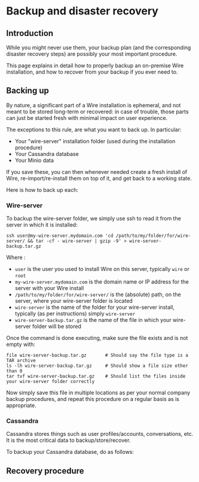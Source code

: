 # Backup and disaster recovery

## Introduction

While you might never use them, your backup plan (and the corresponding disaster recovery steps) are possibly your most important procedure.

This page explains in detail how to properly backup an on-premise Wire installation, and how to recover from your backup if you ever need to.

## Backing up

By nature, a significant part of a Wire installation is ephemeral, and not meant to be stored long-term or recovered: in case of trouble, those parts can just be started fresh with minimal impact on user experience. 

The exceptions to this rule, are what you want to back up. In particular:

* Your "wire-server" installation folder (used during the installation procedure)
* Your Cassandra database
* Your Minio data

If you save these, you can then whenever needed create a fresh install of Wire, re-import/re-install them on top of it, and get back to a working state.

Here is how to back up each:

### Wire-server

To backup the wire-server folder, we simply use ssh to read it from the server in which it is installed:

    ssh user@my-wire-server.mydomain.com 'cd /path/to/my/folder/for/wire-server/ && tar -cf - wire-server | gzip -9' > wire-server-backup.tar.gz

Where :

* `user` is the user you used to install Wire on this server, typically `wire` or `root`
* `my-wire-server.mydomain.com` is the domain name or IP address for the server with your Wire install
* `/path/to/my/folder/for/wire-server/` is the (absolute) path, on the server, where your wire-server folder is located
* `wire-server` is the name of the folder for your wire-server install, typically (as per instructions) simply `wire-server`
* `wire-server-backup.tar.gz` is the name of the file in which your wire-server folder will be stored

Once the command is done executing, make sure the file exists and is not empty with:

    file wire-server-backup.tar.gz       # Should say the file type is a TAR archive
    ls -lh wire-server-backup.tar.gz     # Should show a file size other than 0
    tar tvf wire-server-backup.tar.gz    # Should list the files inside your wire-server folder correctly

Now simply save this file in multiple locations as per your normal company backup procedures, and repeat this procedure on a regular basis as is appropriate.

### Cassandra

Cassandra stores things such as user profiles/accounts, conversations, etc. It is the most critical data to backup/store/recover.

To backup your Cassandra database, do as follows:




## Recovery procedure